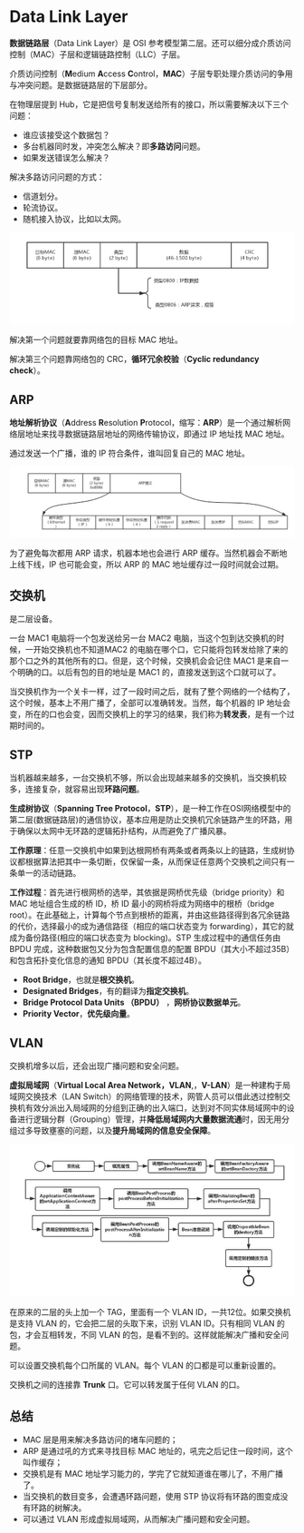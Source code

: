 # Data Link Layer

**数据链路层**（Data Link Layer）是 OSI 参考模型第二层。还可以细分成介质访问控制（MAC）子层和逻辑链路控制（LLC）子层。

介质访问控制（**M**edium **A**ccess **C**ontrol，**MAC**）子层专职处理介质访问的争用与冲突问题。是数据链路层的下层部分。

在物理层提到 Hub，它是把信号复制发送给所有的接口，所以需要解决以下三个问题：

* 谁应该接受这个数据包？
* 多台机器同时发，冲突怎么解决？即**多路访问**问题。
* 如果发送错误怎么解决？

解决多路访问问题的方式：

* 信道划分。
* 轮流协议。
* 随机接入协议，比如以太网。

![&#x7B2C;&#x4E8C;&#x5C42;&#x7F51;&#x7EDC;&#x5305;&#x683C;&#x5F0F;](../../.gitbook/assets/image%20%2860%29.png)

解决第一个问题就要靠网络包的目标 MAC 地址。

解决第三个问题靠网络包的 CRC，**循环冗余校验**（**Cyclic redundancy check**）。

## ARP

**地址解析协议**（**A**ddress **R**esolution **P**rotocol，缩写：**ARP**）是一个通过解析网络层地址来找寻数据链路层地址的网络传输协议，即通过 IP 地址找 MAC 地址。

通过发送一个广播，谁的 IP 符合条件，谁叫回复自己的 MAC 地址。

![](../../.gitbook/assets/image%20%2842%29.png)

为了避免每次都用 ARP 请求，机器本地也会进行 ARP 缓存。当然机器会不断地上线下线，IP 也可能会变，所以 ARP 的 MAC 地址缓存过一段时间就会过期。

## 交换机

是二层设备。

一台 MAC1 电脑将一个包发送给另一台 MAC2 电脑，当这个包到达交换机的时候，一开始交换机也不知道MAC2 的电脑在哪个口，它只能将包转发给除了来的那个口之外的其他所有的口。但是，这个时候，交换机会会记住 MAC1 是来自一个明确的口。以后有包的目的地址是 MAC1 的，直接发送到这个口就可以了。

当交换机作为一个关卡一样，过了一段时间之后，就有了整个网络的一个结构了，这个时候，基本上不用广播了，全部可以准确转发。当然，每个机器的 IP 地址会变，所在的口也会变，因而交换机上的学习的结果，我们称为**转发表**，是有一个过期时间的。

## STP

当机器越来越多，一台交换机不够，所以会出现越来越多的交换机，当交换机较多，连接复杂，就容易出现**环路问题**。

**生成树协议**（**Spanning Tree Protocol**，**STP**），是一种工作在OSI网络模型中的第二层\(数据链路层\)的通信协议，基本应用是防止交换机冗余链路产生的环路，用于确保以太网中无环路的逻辑拓扑结构，从而避免了广播风暴。

**工作原理**：任意一交换机中如果到达根网桥有两条或者两条以上的链路，生成树协议都根据算法把其中一条切断，仅保留一条，从而保证任意两个交换机之间只有一条单一的活动链路。

**工作过程**：首先进行根网桥的选举，其依据是网桥优先级（bridge priority）和 MAC 地址组合生成的桥 ID，桥 ID 最小的网桥将成为网络中的根桥（bridge root）。在此基础上，计算每个节点到根桥的距离，并由这些路径得到各冗余链路的代价，选择最小的成为通信路径（相应的端口状态变为 forwarding），其它的就成为备份路径\(相应的端口状态变为 blocking\)。STP 生成过程中的通信任务由 BPDU 完成，这种数据包又分为包含配置信息的配置 BPDU（其大小不超过35B）和包含拓扑变化信息的通知 BPDU（其长度不超过4B）。

* **Root Bridge**，也就是**根交换机**。
* **Designated Bridges**，有的翻译为**指定交换机**。
* **Bridge Protocol Data Units （BPDU）** ，**网桥协议数据单元**。
* **Priority Vector**，**优先级向量**。

## VLAN

交换机增多以后，还会出现广播问题和安全问题。

**虚拟局域网**（**Virtual Local Area Network，VLAN**,，**V-LAN**）是一种建构于局域网交换技术（LAN Switch）的网络管理的技术，网管人员可以借此透过控制交换机有效分派出入局域网的分组到正确的出入端口，达到对不同实体局域网中的设备进行逻辑分群（Grouping）管理，并**降低局域网内大量数据流通**时，因无用分组过多导致壅塞的问题，以及**提升局域网的信息安全保障**。

![](../../.gitbook/assets/image%20%28135%29.png)

在原来的二层的头上加一个 TAG，里面有一个 VLAN ID，一共12位。如果交换机是支持 VLAN 的，它会把二层的头取下来，识别 VLAN ID。只有相同 VLAN 的包，才会互相转发，不同 VLAN 的包，是看不到的。这样就能解决广播和安全问题。

可以设置交换机每个口所属的 VLAN。每个 VLAN 的口都是可以重新设置的。

交换机之间的连接靠 **Trunk** 口。它可以转发属于任何 VLAN 的口。

## 总结

* MAC 层是用来解决多路访问的堵车问题的；
* ARP 是通过吼的方式来寻找目标 MAC 地址的，吼完之后记住一段时间，这个叫作缓存；
* 交换机是有 MAC 地址学习能力的，学完了它就知道谁在哪儿了，不用广播了。
* 当交换机的数目变多，会遭遇环路问题，使用 STP 协议将有环路的图变成没有环路的树解决。
* 可以通过 VLAN 形成虚拟局域网，从而解决广播问题和安全问题。

